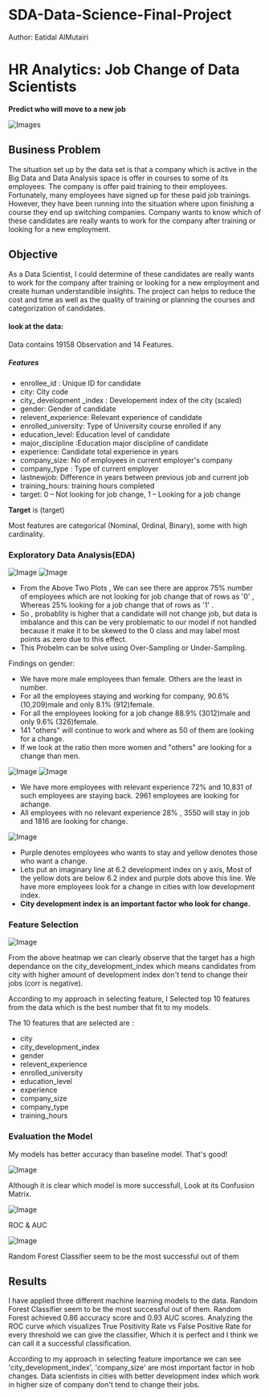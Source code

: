 # SDA-Data-Science-Final-Project
Author: Eatidal AlMutairi
# HR Analytics: Job Change of Data Scientists
**Predict who will move to a new job**

![Images](https://github.com/eatidal/SDA-Data-Science-Final-Project/blob/main/Images/HR%20Analytics.png) 

## Business Problem
The situation set up by the data set is that a company which is active in the Big Data and Data Analysis space is offer in courses to some of its employees. The company is offer paid training to their employees. Fortunately, many employees have signed up for these paid job trainings. However, they have been running into the situation where upon finishing a course they end up switching companies. Company wants to know which of these candidates are really wants to work for the company after training or looking for a new employment.
## Objective
As a Data Scientist, I could determine of these candidates are really wants to work for the company after training or looking for a new employment and create human understandible insights. The project can helps to reduce the cost and time as well as the quality of training or planning the courses and categorization of candidates.
#### look at the data:
Data contains 19158 Observation and 14 Features.
##### Features
* enrollee_id : Unique ID for candidate
* city: City code
* city_ development _index : Developement index of the city (scaled)
* gender: Gender of candidate
* relevent_experience: Relevant experience of candidate
* enrolled_university: Type of University course enrolled if any
* education_level: Education level of candidate
* major_discipline :Education major discipline of candidate
* experience: Candidate total experience in years
* company_size: No of employees in current employer's company
* company_type : Type of current employer
* lastnewjob: Difference in years between previous job and current job
* training_hours: training hours completed
* target: 0 – Not looking for job change, 1 – Looking for a job change

**Target** is (target)

Most features are categorical (Nominal, Ordinal, Binary), some with high cardinality.

### Exploratory Data Analysis(EDA)
![Image](https://github.com/eatidal/SDA-Data-Science-Final-Project/blob/main/Images/Target.png)
![Image](https://github.com/eatidal/SDA-Data-Science-Final-Project/blob/main/Images/Men%20vs%20Women%20Who%20will%20change%20job%20more!.gif)
* From the Above Two Plots , We can see there are approx 75% number of employees which are not looking for job change that of rows as '0' , Whereas 25% looking for a job change that of rows as '1' .
* So , probablity is higher that a candidate will not change job, but data is imbalance and this can be very problematic to our model if not handled because it make it to be skewed to the 0 class and may label most points as zero due to this effect.
* This Probelm can be solve using Over-Sampling or Under-Sampling.

Findings on gender:
* We have more male employees than female. Others are the least in number.
* For all the employees staying and working for company, 90.6% (10,209)male and only 8.1% (912)female.
* For all the employees looking for a job change 88.9% (3012)male and only 9.6% (326)female.
* 141 "others" will continue to work and where as 50 of them are looking for a change.
* If we look at the ratio then more women and "others" are looking for a change than men.

![Image](https://github.com/eatidal/SDA-Data-Science-Final-Project/blob/main/Images/Relevent%20Experience.png)
![Image](https://github.com/eatidal/SDA-Data-Science-Final-Project/blob/main/Images/Relevent%20Experience.gif)
* We have more employees with relevant experience 72% and 10,831 of such employees are staying back. 2961 employees are looking for achange.
* All employees with no relevant experience 28% , 3550 will stay in job and 1816 are looking for change.
 
![Image](https://github.com/eatidal/SDA-Data-Science-Final-Project/blob/main/Images/Relationship%20between%20city%20and%20city_development_index.gif)
* Purple denotes employees who wants to stay and yellow denotes those who want a change.
* Lets put an imaginary line at 6.2 development index on y axis, Most of the yellow dots are below 6.2 index and purple dots above this line. We have more employees look for a change in cities with low development index.
* **City development index is an important factor who look for change.**

### Feature Selection
![Image](https://github.com/eatidal/SDA-Data-Science-Final-Project/blob/main/Images/Correlation%20between%20features.gif)
 
 From the above heatmap we can clearly observe that the target has a high dependance on the city_development_index which means candidates from city with higher amount of development index don't tend to change their jobs (corr is negative).
 
 According to my approach in selecting feature, I Selected top 10 features from the data which is the best number that fit to my models.
 
 The 10 features that are selected are :
* city
* city_development_index
* gender
* relevent_experience
* enrolled_university
* education_level
* experience
* company_size
* company_type
* training_hours

### Evaluation the Model

My models has better accuracy than baseline model. That's good!

![Image](https://github.com/eatidal/SDA-Data-Science-Final-Project/blob/main/Images/Models%20Accuracy.png)
 
Although it is clear which model is more successfull, Look at its Confusion Matrix.

![Image](https://github.com/eatidal/SDA-Data-Science-Final-Project/blob/main/Images/RFC-Confusion%20Matrix.png)
 
ROC & AUC

![Image](https://github.com/eatidal/SDA-Data-Science-Final-Project/blob/main/Images/ROC.png)
 
 Random Forest Classifier seem to be the most successful out of them
 
## Results
I have applied three different machine learning models to the data. Random Forest Classifier seem to be the most successful out of them. Random Forest achieved 0.86 accuracy score and 0.93 AUC scores. Analyzing the ROC curve which visualizes True Positivity Rate vs False Positive Rate for every threshold we can give the classifier,  Which it is perfect and I think we can call it a successful classification.

According to my approach in selecting feature importance we can see 'city_development_index', 'company_size' are most important factor in hob changes. Data scientists in cities with better development index which work in higher size of company don't tend to change their jobs.
